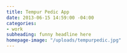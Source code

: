 ```yaml
---
title: Tempur Pedic App
date: 2013-06-15 14:59:00 -04:00
categories:
- work
subheading: funny headline here
homepage-image: "/uploads/tempurpedic.jpg"
---
```


